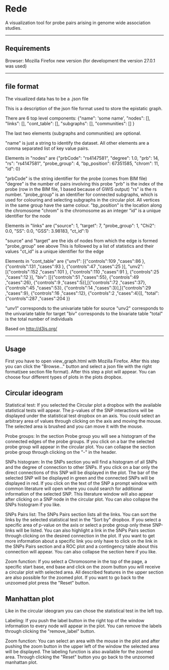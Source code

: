Rede
====

A visualization tool for probe pairs arising in genome wide association studies.

------------
Requirements 
------------
Browser: Mozilla Firefox new version (for development the version 27.0.1 was used) 

------------
file format 
------------

The visualized data has to be a .json file  

This is a description of the json file format used to store the epistatic graph.

There are 6 top level components: {"name":  'some name', "nodes": [], "links":
[], "cont_table": [], "subgraphs": [], "communities": [] }

The last two elements (subgraphs and communities) are optional.

"name" is just a string to identify the dataset. All other elements are a comma
separated list of key value pairs.


Elements in "nodes" are {"prbCode": "rs4147581", "degree": 1.0, "prb": 14, "rs":
"rs4147581", "probe_group": 4, "bp_position": 67351585, "chrom": 11, "id": 0}

"prbCode" is the string identifier for the probe (comes from BIM file) "degree"
is the number of pairs involving this probe "prb" is the index of the probe (row
in the BIM file, 1 based because of GWIS output) "rs" is the rs number.
"probe_group" is an identifier for connected subgraphs, which is used for
colouring and selecting subgraphs in the circular plot.  All vertices in the
same group have the same colour.  "bp_position" is the location along the
chromosome "chrom" is the chromosome as an integer "id" is a unique identifier
for the node


Elements in "links" are {"source": 1, "target": 7, "probe_group": 1, "Chi2":
0.0, "SS": 0.0, "GSS": 3.98183, "ct_id":1}

"source" and "target" are the ids of nodes from which the edge is formed
"probe_group" see above This is followed by a list of statistics and their
values "ct_id" is a unique identifier for the edge



Elements in "cont_table" are
{"unv1": [{"controls":109 ,"cases":86 }, {"controls":131 ,"cases":93 },
{"controls":47 ,"cases":25 }], "unv2": [{"controls":152 ,"cases":101 },
{"controls":110 ,"cases":91 }, {"controls":25 ,"cases":12 }], "biv":
[[{"controls":51 ,"cases":55}, {"controls":49 ,"cases":26}, {"controls":9
,"cases":5}],[{"controls":72 ,"cases":37}, {"controls":45 ,"cases":53},
{"controls":14 ,"cases":3}],[{"controls":29 ,"cases":9}, {"controls":16
,"cases":12}, {"controls":2 ,"cases":4}]], "total": {"controls":287 ,"cases":204
}}

"unv1" corresponds to the univariate table for source
"unv2" corresponds to the univariate table for target
"biv" corresponds to the bivariate table
"total" is the total number of individuals

Based on http://d3js.org/

-----
Usage
-----

First you have to open view_graph.html with Mozilla Firefox. After this step you
can click the "Browse..." button and select a json file with the right
format(see section file format). After this step a plot will appear. You can
choose four different types of plots in the plots dropbox. 

Circular ideogram
-----------------
Statistical test:
If you selected the Circular plot a dropbox with the available statistical tests
will appear. The p-values of the SNP interactions will be displayed under the
statistical test dropbox on an axis. You could select an arbitrary area of
values through clicking on the axis and moving the mouse. The selected area is
brushed and you can move it with the mouse.

Probe groups:
In the section Probe group you will see a histogram of the connected edges of the
probe groups. If you click on a bar the selected probe group will appear in the
circular plot. You can collapse the section probe group through clicking on the
"-" in the header.

SNPs histogram:
In the SNPs section you will find a histogram of all SNPs and the degree of connection to other SNPs. If you click on a bar only the direct connections of
this SNP will be displayed in the plot. The bar of the selected SNP will be
displayed in green and the connected SNPs will be displayed in red. If you click
on the text of the SNP a prompt window with common literature will open where
you could search for additional information of the selected SNP. This literature window will also appear after clicking on a SNP node in the circular plot. You can also collapse the SNPs
histogram if you like.

SNPs Pairs list:
The SNPs Pairs section lists all the links. You can sort the links by the
selected statistical test in the "Sort by" dropbox. If you select a specific
area of p-value on the axis or select a probe group only these SNP-links will be
listed. You can also highlight a link in the SNPs Pairs section through clicking
on the desired connection in the plot. If you want to get more information about
a specific link you only have to click on the link in the SNPs Pairs section and
a ROC plot and a contingency table about this connection will appear. You can also collapse the
section here if you like.

Zoom function:
If you select a Chromosome in the top of the page, a specific start base, end
base and click on the zoom button you will receive a circular plot with
selected area. All described features in the upper section are also possible for the 
zoomed plot. If you want to go back to the unzoomed plot press the "Reset" button.

Manhattan plot
--------------

Like in the circular ideogram you can chose the statistical test in the left top.

Labeling:
If you push the label button in the right top of the window information to every node will appear in the plot. You can remove the labels through clicking the "remove_label" button.

Zoom function:
You can select an area with the mouse in the plot and after pushing the zoom button in the upper left of the window the selected area will be displayed. The labeling function is also available for the zoomed area. Through clicking the "Reset" button you go back to the unzoomed manhattan plot.



